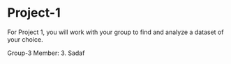 # Project-1
For Project 1, you will work with your group to find and analyze a dataset of your choice.

Group-3 Member:
3. Sadaf
